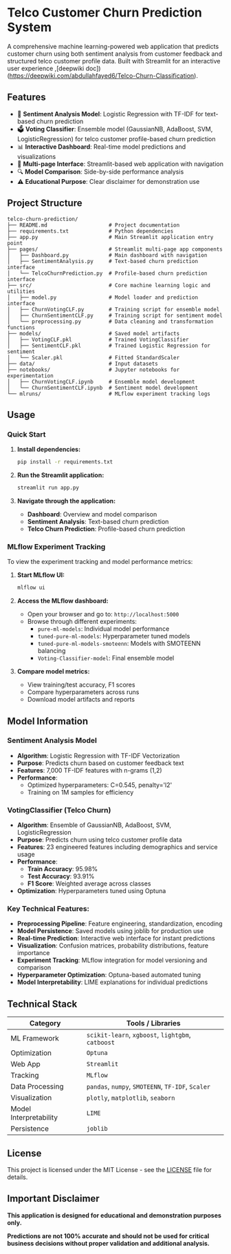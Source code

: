 # Telco Customer Churn Prediction System

A comprehensive machine learning-powered web application that predicts customer churn using both sentiment analysis from customer feedback and structured telco customer profile data. Built with Streamlit for an interactive user experience ,[deepwiki doc])(https://deepwiki.com/abdullahfayed6/Telco-Churn-Classification).

## Features

- 🤖 **Sentiment Analysis Model**: Logistic Regression with TF-IDF for text-based churn prediction
- 🗳️ **Voting Classifier**: Ensemble model (GaussianNB, AdaBoost, SVM, LogisticRegression) for telco customer profile-based churn prediction
- 📊 **Interactive Dashboard**: Real-time model predictions and visualizations
- 📝 **Multi-page Interface**: Streamlit-based web application with navigation
- 🔍 **Model Comparison**: Side-by-side performance analysis
- ⚠️ **Educational Purpose**: Clear disclaimer for demonstration use

## Project Structure

```
telco-churn-prediction/
├── README.md                    # Project documentation
├── requirements.txt             # Python dependencies
├── app.py                       # Main Streamlit application entry point
├── pages/                       # Streamlit multi-page app components
│   ├── Dashboard.py             # Main dashboard with navigation
│   ├── SentimentAnalysis.py     # Text-based churn prediction interface
│   └── TelcoChurnPrediction.py  # Profile-based churn prediction interface
├── src/                         # Core machine learning logic and utilities
│   ├── model.py                 # Model loader and prediction interface
│   ├── ChurnVotingCLF.py        # Training script for ensemble model
│   ├── ChurnSentimentCLF.py     # Training script for sentiment model
│   └── preprocessing.py         # Data cleaning and transformation functions
├── models/                      # Saved model artifacts
│   ├── VotingCLF.pkl            # Trained VotingClassifier
│   ├── SentimentCLF.pkl         # Trained Logistic Regression for sentiment
│   └── Scaler.pkl               # Fitted StandardScaler
├── data/                        # Input datasets
├── notebooks/                   # Jupyter notebooks for experimentation
│   ├── ChurnVotingCLF.ipynb     # Ensemble model development
│   └── ChurnSentimentCLF.ipynb  # Sentiment model development
└── mlruns/                      # MLflow experiment tracking logs
```

## Usage

### Quick Start

1. **Install dependencies:**
    ```bash
    pip install -r requirements.txt
    ```

2. **Run the Streamlit application:**
    ```bash
    streamlit run app.py
    ```

3. **Navigate through the application:**
   - **Dashboard**: Overview and model comparison
   - **Sentiment Analysis**: Text-based churn prediction
   - **Telco Churn Prediction**: Profile-based churn prediction

### MLflow Experiment Tracking

To view the experiment tracking and model performance metrics:

1. **Start MLflow UI:**
    ```bash
    mlflow ui
    ```

2. **Access the MLflow dashboard:**
   - Open your browser and go to: `http://localhost:5000`
   - Browse through different experiments:
     - `pure-ml-models`: Individual model performance
     - `tuned-pure-ml-models`: Hyperparameter tuned models
     - `tuned-pure-ml-models-smoteenn`: Models with SMOTEENN balancing
     - `Voting-Classifier-model`: Final ensemble model

3. **Compare model metrics:**
   - View training/test accuracy, F1 scores
   - Compare hyperparameters across runs
   - Download model artifacts and reports

## Model Information

### Sentiment Analysis Model
- **Algorithm**: Logistic Regression with TF-IDF Vectorization
- **Purpose**: Predicts churn based on customer feedback text
- **Features**: 7,000 TF-IDF features with n-grams (1,2)
- **Performance**: 
  - Optimized hyperparameters: C=0.545, penalty='l2'
  - Training on 1M samples for efficiency

### VotingClassifier (Telco Churn)
- **Algorithm**: Ensemble of GaussianNB, AdaBoost, SVM, LogisticRegression
- **Purpose**: Predicts churn using telco customer profile data
- **Features**: 23 engineered features including demographics and service usage
- **Performance**:
  - **Train Accuracy**: 95.98%
  - **Test Accuracy**: 93.91%
  - **F1 Score**: Weighted average across classes
- **Optimization**: Hyperparameters tuned using Optuna

### Key Technical Features:
- **Preprocessing Pipeline**: Feature engineering, standardization, encoding
- **Model Persistence**: Saved models using joblib for production use
- **Real-time Prediction**: Interactive web interface for instant predictions
- **Visualization**: Confusion matrices, probability distributions, feature importance
- **Experiment Tracking**: MLflow integration for model versioning and comparison
- **Hyperparameter Optimization**: Optuna-based automated tuning
- **Model Interpretability**: LIME explanations for individual predictions

## Technical Stack
| Category               | Tools / Libraries                                 |
| ---------------------- | ------------------------------------------------- |
| ML Framework           | `scikit-learn`, `xgboost`, `lightgbm`, `catboost` |
| Optimization           | `Optuna`                                          |
| Web App                | `Streamlit`                                       |
| Tracking               | `MLflow`                                          |
| Data Processing        | `pandas`, `numpy`, `SMOTEENN`, `TF-IDF`, `Scaler` |
| Visualization          | `plotly`, `matplotlib`, `seaborn`                 |
| Model Interpretability | `LIME`                                            |
| Persistence            | `joblib`                                          |

## License

This project is licensed under the MIT License - see the [LICENSE](LICENSE) file for details.

## Important Disclaimer

**This application is designed for educational and demonstration purposes only.**

**Predictions are not 100% accurate and should not be used for critical business decisions without proper validation and additional analysis.**
